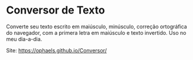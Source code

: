 # Conversor de Texto

Converte seu texto escrito em maiúsculo, minúsculo, correção ortográfica do navegador, com a primera letra em maiúsculo e texto invertido. 
Uso no meu dia-a-dia. 

Site: https://ophaels.github.io/Conversor/

